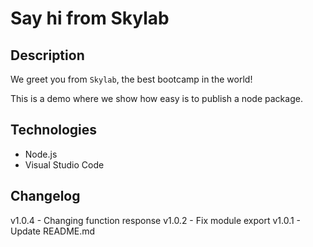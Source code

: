 # Say hi from Skylab

## Description

We greet you from `Skylab`, the best bootcamp in the world!

This is a demo where we show how easy is to publish a node package.

## Technologies

- Node.js
- Visual Studio Code

## Changelog

v1.0.4 - Changing function response
v1.0.2 - Fix module export
v1.0.1 - Update README.md
